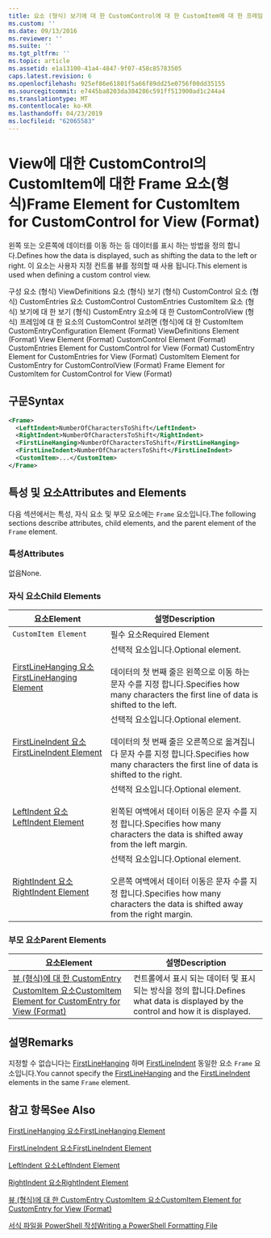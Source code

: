 ```yaml
---
title: 요소 (형식) 보기에 대 한 CustomControl에 대 한 CustomItem에 대 한 프레임 | Microsoft Docs
ms.custom: ''
ms.date: 09/13/2016
ms.reviewer: ''
ms.suite: ''
ms.tgt_pltfrm: ''
ms.topic: article
ms.assetid: e1a13100-41a4-4847-9f07-458c85783505
caps.latest.revision: 6
ms.openlocfilehash: 925ef86e61801f5a66f89dd25e0756f00dd35155
ms.sourcegitcommit: e7445ba8203da304286c591ff513900ad1c244a4
ms.translationtype: MT
ms.contentlocale: ko-KR
ms.lasthandoff: 04/23/2019
ms.locfileid: "62065583"
---
```

# <a name="frame-element-for-customitem-for-customcontrol-for-view-format"></a><span data-ttu-id="f8690-102">View에 대한 CustomControl의 CustomItem에 대한 Frame 요소(형식)</span><span class="sxs-lookup"><span data-stu-id="f8690-102">Frame Element for CustomItem for CustomControl for View (Format)</span></span>

<span data-ttu-id="f8690-103">왼쪽 또는 오른쪽에 데이터를 이동 하는 등 데이터를 표시 하는 방법을 정의 합니다.</span><span class="sxs-lookup"><span data-stu-id="f8690-103">Defines how the data is displayed, such as shifting the data to the left or right.</span></span> <span data-ttu-id="f8690-104">이 요소는 사용자 지정 컨트롤 뷰를 정의할 때 사용 됩니다.</span><span class="sxs-lookup"><span data-stu-id="f8690-104">This element is used when defining a custom control view.</span></span>

<span data-ttu-id="f8690-105">구성 요소 (형식) ViewDefinitions 요소 (형식) 보기 (형식) CustomControl 요소 (형식) CustomEntries 요소 CustomControl CustomEntries CustomItem 요소 (형식) 보기에 대 한 보기 (형식) CustomEntry 요소에 대 한 CustomControlView (형식) 프레임에 대 한 요소의 CustomControl 보려면 (형식)에 대 한 CustomItem CustomEntry</span><span class="sxs-lookup"><span data-stu-id="f8690-105">Configuration Element (Format) ViewDefinitions Element (Format) View Element (Format) CustomControl Element (Format) CustomEntries Element for CustomControl for View (Format) CustomEntry Element for CustomEntries for View (Format) CustomItem Element for CustomEntry for CustomControlView (Format) Frame Element for CustomItem for CustomControl for View (Format)</span></span>

## <a name="syntax"></a><span data-ttu-id="f8690-106">구문</span><span class="sxs-lookup"><span data-stu-id="f8690-106">Syntax</span></span>

```xml
<Frame>
  <LeftIndent>NumberOfCharactersToShift</LeftIndent>
  <RightIndent>NumberOfCharactersToShift</RightIndent>
  <FirstLineHanging>NumberOfCharactersToShift</FirstLineHanging>
  <FirstLineIndent>NumberOfCharactersToShift</FirstLineIndent>
  <CustomItem>...</CustomItem>
</Frame>
```

## <a name="attributes-and-elements"></a><span data-ttu-id="f8690-107">특성 및 요소</span><span class="sxs-lookup"><span data-stu-id="f8690-107">Attributes and Elements</span></span>

<span data-ttu-id="f8690-108">다음 섹션에서는 특성, 자식 요소 및 부모 요소에는 `Frame` 요소입니다.</span><span class="sxs-lookup"><span data-stu-id="f8690-108">The following sections describe attributes, child elements, and the parent element of the `Frame` element.</span></span>

### <a name="attributes"></a><span data-ttu-id="f8690-109">특성</span><span class="sxs-lookup"><span data-stu-id="f8690-109">Attributes</span></span>

<span data-ttu-id="f8690-110">없음</span><span class="sxs-lookup"><span data-stu-id="f8690-110">None.</span></span>

### <a name="child-elements"></a><span data-ttu-id="f8690-111">자식 요소</span><span class="sxs-lookup"><span data-stu-id="f8690-111">Child Elements</span></span>

|<span data-ttu-id="f8690-112">요소</span><span class="sxs-lookup"><span data-stu-id="f8690-112">Element</span></span>|<span data-ttu-id="f8690-113">설명</span><span class="sxs-lookup"><span data-stu-id="f8690-113">Description</span></span>|
|-------------|-----------------|
|`CustomItem Element`|<span data-ttu-id="f8690-114">필수 요소</span><span class="sxs-lookup"><span data-stu-id="f8690-114">Required Element</span></span>|
|[<span data-ttu-id="f8690-115">FirstLineHanging 요소</span><span class="sxs-lookup"><span data-stu-id="f8690-115">FirstLineHanging Element</span></span>](./firstlinehanging-element-for-frame-for-customcontrol-for-view-format.md)|<span data-ttu-id="f8690-116">선택적 요소입니다.</span><span class="sxs-lookup"><span data-stu-id="f8690-116">Optional element.</span></span><br /><br /> <span data-ttu-id="f8690-117">데이터의 첫 번째 줄은 왼쪽으로 이동 하는 문자 수를 지정 합니다.</span><span class="sxs-lookup"><span data-stu-id="f8690-117">Specifies how many characters the first line of data is shifted to the left.</span></span>|
|[<span data-ttu-id="f8690-118">FirstLineIndent 요소</span><span class="sxs-lookup"><span data-stu-id="f8690-118">FirstLineIndent Element</span></span>](./firstlineindent-element-for-frame-for-customcontrol-for-view-format.md)|<span data-ttu-id="f8690-119">선택적 요소입니다.</span><span class="sxs-lookup"><span data-stu-id="f8690-119">Optional element.</span></span><br /><br /> <span data-ttu-id="f8690-120">데이터의 첫 번째 줄은 오른쪽으로 옮겨집니다 문자 수를 지정 합니다.</span><span class="sxs-lookup"><span data-stu-id="f8690-120">Specifies how many characters the first line of data is shifted to the right.</span></span>|
|[<span data-ttu-id="f8690-121">LeftIndent 요소</span><span class="sxs-lookup"><span data-stu-id="f8690-121">LeftIndent Element</span></span>](./leftindent-element-for-frame-for-customcontrol-for-view-format.md)|<span data-ttu-id="f8690-122">선택적 요소입니다.</span><span class="sxs-lookup"><span data-stu-id="f8690-122">Optional element.</span></span><br /><br /> <span data-ttu-id="f8690-123">왼쪽된 여백에서 데이터 이동은 문자 수를 지정 합니다.</span><span class="sxs-lookup"><span data-stu-id="f8690-123">Specifies how many characters the data is shifted away from the left margin.</span></span>|
|[<span data-ttu-id="f8690-124">RightIndent 요소</span><span class="sxs-lookup"><span data-stu-id="f8690-124">RightIndent Element</span></span>](./rightindent-element-for-frame-for-customcontrol-for-view-format.md)|<span data-ttu-id="f8690-125">선택적 요소입니다.</span><span class="sxs-lookup"><span data-stu-id="f8690-125">Optional element.</span></span><br /><br /> <span data-ttu-id="f8690-126">오른쪽 여백에서 데이터 이동은 문자 수를 지정 합니다.</span><span class="sxs-lookup"><span data-stu-id="f8690-126">Specifies how many characters the data is shifted away from the right margin.</span></span>|

### <a name="parent-elements"></a><span data-ttu-id="f8690-127">부모 요소</span><span class="sxs-lookup"><span data-stu-id="f8690-127">Parent Elements</span></span>

|<span data-ttu-id="f8690-128">요소</span><span class="sxs-lookup"><span data-stu-id="f8690-128">Element</span></span>|<span data-ttu-id="f8690-129">설명</span><span class="sxs-lookup"><span data-stu-id="f8690-129">Description</span></span>|
|-------------|-----------------|
|[<span data-ttu-id="f8690-130">뷰 (형식)에 대 한 CustomEntry CustomItem 요소</span><span class="sxs-lookup"><span data-stu-id="f8690-130">CustomItem Element for CustomEntry for View (Format)</span></span>](./customitem-element-for-customentry-for-customcontrol-for-view-format.md)|<span data-ttu-id="f8690-131">컨트롤에서 표시 되는 데이터 및 표시 되는 방식을 정의 합니다.</span><span class="sxs-lookup"><span data-stu-id="f8690-131">Defines what data is displayed by the control and how it is displayed.</span></span>|

## <a name="remarks"></a><span data-ttu-id="f8690-132">설명</span><span class="sxs-lookup"><span data-stu-id="f8690-132">Remarks</span></span>

<span data-ttu-id="f8690-133">지정할 수 없습니다는 [FirstLineHanging](./firstlinehanging-element-for-frame-for-customcontrol-for-view-format.md) 하며 [FirstLineIndent](./firstlineindent-element-for-frame-for-customcontrol-for-view-format.md) 동일한 요소 `Frame` 요소입니다.</span><span class="sxs-lookup"><span data-stu-id="f8690-133">You cannot specify the [FirstLineHanging](./firstlinehanging-element-for-frame-for-customcontrol-for-view-format.md) and the [FirstLineIndent](./firstlineindent-element-for-frame-for-customcontrol-for-view-format.md) elements in the same `Frame` element.</span></span>

## <a name="see-also"></a><span data-ttu-id="f8690-134">참고 항목</span><span class="sxs-lookup"><span data-stu-id="f8690-134">See Also</span></span>

[<span data-ttu-id="f8690-135">FirstLineHanging 요소</span><span class="sxs-lookup"><span data-stu-id="f8690-135">FirstLineHanging Element</span></span>](./firstlinehanging-element-for-frame-for-customcontrol-for-view-format.md)

[<span data-ttu-id="f8690-136">FirstLineIndent 요소</span><span class="sxs-lookup"><span data-stu-id="f8690-136">FirstLineIndent Element</span></span>](./firstlineindent-element-for-frame-for-customcontrol-for-view-format.md)

[<span data-ttu-id="f8690-137">LeftIndent 요소</span><span class="sxs-lookup"><span data-stu-id="f8690-137">LeftIndent Element</span></span>](./leftindent-element-for-frame-for-customcontrol-for-view-format.md)

[<span data-ttu-id="f8690-138">RightIndent 요소</span><span class="sxs-lookup"><span data-stu-id="f8690-138">RightIndent Element</span></span>](./rightindent-element-for-frame-for-customcontrol-for-view-format.md)

[<span data-ttu-id="f8690-139">뷰 (형식)에 대 한 CustomEntry CustomItem 요소</span><span class="sxs-lookup"><span data-stu-id="f8690-139">CustomItem Element for CustomEntry for View (Format)</span></span>](./customitem-element-for-customentry-for-customcontrol-for-view-format.md)

[<span data-ttu-id="f8690-140">서식 파일을 PowerShell 작성</span><span class="sxs-lookup"><span data-stu-id="f8690-140">Writing a PowerShell Formatting File</span></span>](./writing-a-powershell-formatting-file.md)
